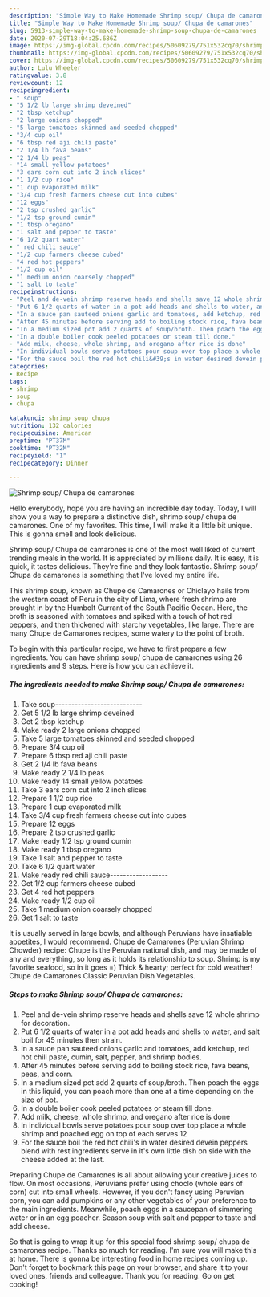 ```yaml
---
description: "Simple Way to Make Homemade Shrimp soup/ Chupa de camarones"
title: "Simple Way to Make Homemade Shrimp soup/ Chupa de camarones"
slug: 5913-simple-way-to-make-homemade-shrimp-soup-chupa-de-camarones
date: 2020-07-29T18:04:25.686Z
image: https://img-global.cpcdn.com/recipes/50609279/751x532cq70/shrimp-soup-chupa-de-camarones-recipe-main-photo.jpg
thumbnail: https://img-global.cpcdn.com/recipes/50609279/751x532cq70/shrimp-soup-chupa-de-camarones-recipe-main-photo.jpg
cover: https://img-global.cpcdn.com/recipes/50609279/751x532cq70/shrimp-soup-chupa-de-camarones-recipe-main-photo.jpg
author: Lulu Wheeler
ratingvalue: 3.8
reviewcount: 12
recipeingredient:
- " soup"
- "5 1/2 lb large shrimp deveined"
- "2 tbsp ketchup"
- "2 large onions chopped"
- "5 large tomatoes skinned and seeded chopped"
- "3/4 cup oil"
- "6 tbsp red aji chili paste"
- "2 1/4 lb fava beans"
- "2 1/4 lb peas"
- "14 small yellow potatoes"
- "3 ears corn cut into 2 inch slices"
- "1 1/2 cup rice"
- "1 cup evaporated milk"
- "3/4 cup fresh farmers cheese cut into cubes"
- "12 eggs"
- "2 tsp crushed garlic"
- "1/2 tsp ground cumin"
- "1 tbsp oregano"
- "1 salt and pepper to taste"
- "6 1/2 quart water"
- " red chili sauce"
- "1/2 cup farmers cheese cubed"
- "4 red hot peppers"
- "1/2 cup oil"
- "1 medium onion coarsely chopped"
- "1 salt to taste"
recipeinstructions:
- "Peel and de-vein shrimp reserve heads and shells save 12 whole shrimp for decoration."
- "Put 6 1/2 quarts of water in a pot add heads and shells to water, and salt boil for 45 minutes then strain."
- "In a sauce pan sauteed onions garlic and tomatoes, add ketchup, red hot chili paste, cumin, salt, pepper, and shrimp bodies."
- "After 45 minutes before serving add to boiling stock rice, fava beans, peas, and corn."
- "In a medium sized pot add 2 quarts of soup/broth. Then poach the eggs in this liquid, you can poach more than one at a time depending on the size of pot."
- "In a double boiler cook peeled potatoes or steam till done."
- "Add milk, cheese, whole shrimp, and oregano after rice is done"
- "In individual bowls serve potatoes pour soup over top place a whole shrimp and poached egg on top of each serves 12"
- "For the sauce boil the red hot chili&#39;s in water desired devein peppers blend with rest ingredients serve in it&#39;s own little dish on side with the cheese added at the last."
categories:
- Recipe
tags:
- shrimp
- soup
- chupa

katakunci: shrimp soup chupa 
nutrition: 132 calories
recipecuisine: American
preptime: "PT37M"
cooktime: "PT32M"
recipeyield: "1"
recipecategory: Dinner

---
```



![Shrimp soup/ Chupa de camarones](https://img-global.cpcdn.com/recipes/50609279/751x532cq70/shrimp-soup-chupa-de-camarones-recipe-main-photo.jpg)

Hello everybody, hope you are having an incredible day today. Today, I will show you a way to prepare a distinctive dish, shrimp soup/ chupa de camarones. One of my favorites. This time, I will make it a little bit unique. This is gonna smell and look delicious.

Shrimp soup/ Chupa de camarones is one of the most well liked of current trending meals in the world. It is appreciated by millions daily. It is easy, it is quick, it tastes delicious. They're fine and they look fantastic. Shrimp soup/ Chupa de camarones is something that I've loved my entire life.

This shrimp soup, known as Chupe de Camarones or Chiclayo hails from the western coast of Peru in the city of Lima, where fresh shrimp are brought in by the Humbolt Currant of the South Pacific Ocean. Here, the broth is seasoned with tomatoes and spiked with a touch of hot red peppers, and then thickened with starchy vegetables, like large. There are many Chupe de Camarones recipes, some watery to the point of broth.


To begin with this particular recipe, we have to first prepare a few ingredients. You can have shrimp soup/ chupa de camarones using 26 ingredients and 9 steps. Here is how you can achieve it.

<!--inarticleads1-->

##### The ingredients needed to make Shrimp soup/ Chupa de camarones:

1. Take  soup---------------------------
1. Get 5 1/2 lb large shrimp deveined
1. Get 2 tbsp ketchup
1. Make ready 2 large onions chopped
1. Take 5 large tomatoes skinned and seeded chopped
1. Prepare 3/4 cup oil
1. Prepare 6 tbsp red aji chili paste
1. Get 2 1/4 lb fava beans
1. Make ready 2 1/4 lb peas
1. Make ready 14 small yellow potatoes
1. Take 3 ears corn cut into 2 inch slices
1. Prepare 1 1/2 cup rice
1. Prepare 1 cup evaporated milk
1. Take 3/4 cup fresh farmers cheese cut into cubes
1. Prepare 12 eggs
1. Prepare 2 tsp crushed garlic
1. Make ready 1/2 tsp ground cumin
1. Make ready 1 tbsp oregano
1. Take 1 salt and pepper to taste
1. Take 6 1/2 quart water
1. Make ready  red chili sauce------------------
1. Get 1/2 cup farmers cheese cubed
1. Get 4 red hot peppers
1. Make ready 1/2 cup oil
1. Take 1 medium onion coarsely chopped
1. Get 1 salt to taste


It is usually served in large bowls, and although Peruvians have insatiable appetites, I would recommend. Chupe de Camarones (Peruvian Shrimp Chowder) recipe: Chupe is the Peruvian national dish, and may be made of any and everything, so long as it holds its relationship to soup. Shrimp is my favorite seafood, so in it goes =) Thick &amp; hearty; perfect for cold weather! Chupe de Camarones Classic Peruvian Dish Vegetables. 

<!--inarticleads2-->

##### Steps to make Shrimp soup/ Chupa de camarones:

1. Peel and de-vein shrimp reserve heads and shells save 12 whole shrimp for decoration.
1. Put 6 1/2 quarts of water in a pot add heads and shells to water, and salt boil for 45 minutes then strain.
1. In a sauce pan sauteed onions garlic and tomatoes, add ketchup, red hot chili paste, cumin, salt, pepper, and shrimp bodies.
1. After 45 minutes before serving add to boiling stock rice, fava beans, peas, and corn.
1. In a medium sized pot add 2 quarts of soup/broth. Then poach the eggs in this liquid, you can poach more than one at a time depending on the size of pot.
1. In a double boiler cook peeled potatoes or steam till done.
1. Add milk, cheese, whole shrimp, and oregano after rice is done
1. In individual bowls serve potatoes pour soup over top place a whole shrimp and poached egg on top of each serves 12
1. For the sauce boil the red hot chili&#39;s in water desired devein peppers blend with rest ingredients serve in it&#39;s own little dish on side with the cheese added at the last.


Preparing Chupe de Camarones is all about allowing your creative juices to flow. On most occasions, Peruvians prefer using choclo (whole ears of corn) cut into small wheels. However, if you don&#39;t fancy using Peruvian corn, you can add pumpkins or any other vegetables of your preference to the main ingredients. Meanwhile, poach eggs in a saucepan of simmering water or in an egg poacher. Season soup with salt and pepper to taste and add cheese. 

So that is going to wrap it up for this special food shrimp soup/ chupa de camarones recipe. Thanks so much for reading. I'm sure you will make this at home. There is gonna be interesting food in home recipes coming up. Don't forget to bookmark this page on your browser, and share it to your loved ones, friends and colleague. Thank you for reading. Go on get cooking!
